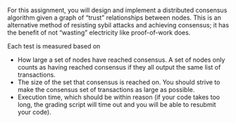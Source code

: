 For this assignment, you will design and implement a distributed consensus algorithm given a graph of “trust” relationships between nodes. This is an alternative method of resisting sybil attacks and achieving consensus; it has the benefit of not “wasting” electricity like proof-of-work does.

Each test is measured based on

* How large a set of nodes have reached consensus. A set of nodes only counts as having reached consensus if they all output the same list of transactions.
* The size of the set that consensus is reached on. You should strive to make the consensus set of transactions as large as possible.
* Execution time, which should be within reason (if your code takes too long, the grading script will time out and you will be able to resubmit your code).
